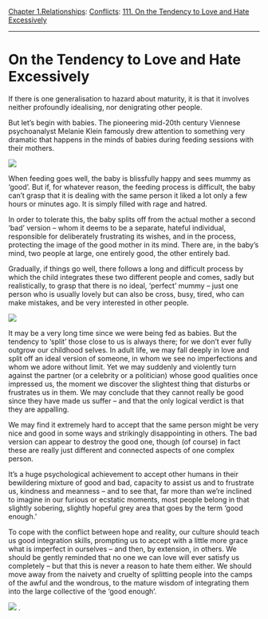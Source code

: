 [Chapter 1.Relationships](https://www.theschooloflife.com/thebookoflife/category/relationships/): [Conflicts](https://www.theschooloflife.com/thebookoflife/category/relationships/conflicts/): [111. On the Tendency to Love and Hate Excessively](https://www.theschooloflife.com/thebookoflife/on-the-tendency-to-love-and-hate-excessively/)

* * *

# On the Tendency to Love and Hate Excessively

If there is one generalisation to hazard about maturity, it is that it involves neither profoundly idealising, nor denigrating other people.

But let’s begin with babies. The pioneering mid-20th century Viennese psychoanalyst Melanie Klein famously drew attention to something very dramatic that happens in the minds of babies during feeding sessions with their mothers.

![](https://www.theschooloflife.com/thebookoflife/wp-content/uploads/2018/03/Woman_Sitting_with_a_Child_in_Her_Arms_-_Mary_Cassat.jpg)

When feeding goes well, the baby is blissfully happy and sees mummy as ‘good’. But if, for whatever reason, the feeding process is difficult, the baby can’t grasp that it is dealing with the same person it liked a lot only a few hours or minutes ago. It is simply filled with rage and hatred.

In order to tolerate this, the baby splits off from the actual mother a second ‘bad’ version – whom it deems to be a separate, hateful individual, responsible for deliberately frustrating its wishes, and in the process, protecting the image of the good mother in its mind. There are, in the baby’s mind, two people at large, one entirely good, the other entirely bad.

Gradually, if things go well, there follows a long and difficult process by which the child integrates these two different people and comes, sadly but realistically, to grasp that there is no ideal, ‘perfect’ mummy – just one person who is usually lovely but can also be cross, busy, tired, who can make mistakes, and be very interested in other people.

![](https://www.theschooloflife.com/thebookoflife/wp-content/uploads/2018/03/%C3%9Cbermut_Exub%C3%A9rance_by_Paul_Klee_1939.jpg)

It may be a very long time since we were being fed as babies. But the tendency to ‘split’ those close to us is always there; for we don’t ever fully outgrow our childhood selves. In adult life, we may fall deeply in love and split off an ideal version of someone, in whom we see no imperfections and whom we adore without limit. Yet we may suddenly and violently turn against the partner (or a celebrity or a politician) whose good qualities once impressed us, the moment we discover the slightest thing that disturbs or frustrates us in them. We may conclude that they cannot really be good since they have made us suffer – and that the only logical verdict is that they are appalling.

We may find it extremely hard to accept that the same person might be very nice and good in some ways and strikingly disappointing in others. The bad version can appear to destroy the good one, though (of course) in fact these are really just different and connected aspects of one complex person.

It’s a huge psychological achievement to accept other humans in their bewildering mixture of good and bad, capacity to assist us and to frustrate us, kindness and meanness – and to see that, far more than we’re inclined to imagine in our furious or ecstatic moments, most people belong in that slightly sobering, slightly hopeful grey area that goes by the term ‘good enough.’

To cope with the conflict between hope and reality, our culture should teach us good integration skills, prompting us to accept with a little more grace what is imperfect in ourselves – and then, by extension, in others. We should be gently reminded that no one we can love will ever satisfy us completely – but that this is never a reason to hate them either. We should move away from the naivety and cruelty of splitting people into the camps of the awful and the wondrous, to the mature wisdom of integrating them into the large collective of the ‘good enough’.

[![](https://img.youtube.com/vi/1XgMZ1YgyoE/0.jpg)](https://www.youtube.com/embed/1XgMZ1YgyoE '')
.
